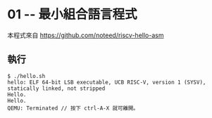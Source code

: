 # 01 -- 最小組合語言程式

本程式來自 https://github.com/noteed/riscv-hello-asm

## 執行

```
$ ./hello.sh
hello: ELF 64-bit LSB executable, UCB RISC-V, version 1 (SYSV), statically linked, not stripped
Hello.
Hello.
QEMU: Terminated // 按下 ctrl-A-X 就可離開。
```

